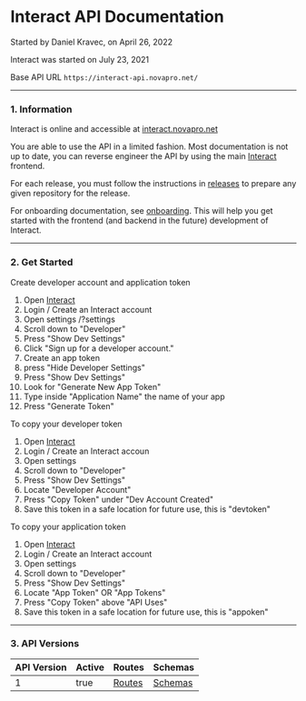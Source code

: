 # Interact API Documentation
Started by Daniel Kravec, on April 26, 2022

Interact was started on July 23, 2021

Base API URL ``https://interact-api.novapro.net/``

---
### 1. Information

Interact is online and accessible at [interact.novapro.net](https://interact.novapro.net)

You are able to use the API in a limited fashion. Most documentation is not up to date, you can reverse engineer the API by using the main [Interact](https://interact.novapro.net) frontend.

For each release, you must follow the instructions in [releases](./releases.md) to prepare any given repository for the release.

For onboarding documentation, see [onboarding](./onboarding/readme.md). This will help you get started with the frontend (and backend in the future) development of Interact.

---

### 2. Get Started

Create developer account and application token
1) Open [Interact](https://interact.novapro.net)
2) Login / Create an Interact account
3) Open settings /?settings
4) Scroll down to "Developer"
5) Press "Show Dev Settings"
6) Click "Sign up for a developer account."
7) Create an app token
8) press "Hide Developer Settings"
9) Press "Show Dev Settings"
10) Look for "Generate New App Token"
11) Type inside "Application Name" the name of your app
12) Press "Generate Token"

To copy your developer token
1) Open [Interact](https://interact.novapro.net)
2) Login / Create an Interact accoun
3) Open settings
4) Scroll down to "Developer"
5) Press "Show Dev Settings"
6) Locate "Developer Account"
7) Press "Copy Token" under "Dev Account Created"
8) Save this token in a safe location for future use, this is "devtoken"

To copy your application token
1) Open [Interact](https://interact.novapro.net)
2) Login / Create an Interact account
3) Open settings
4) Scroll down to "Developer"
5) Press "Show Dev Settings"
6) Locate "App Token" OR "App Tokens"
6) Press "Copy Token" above "API Uses"
7) Save this token in a safe location for future use, this is "appoken"


---
### 3. API Versions

| API Version | Active | Routes | Schemas |
| -- | -- | -- | -- |
| 1 | true | [Routes](./v1/readme.md) | [Schemas](./v1/schemas/readme.md) |